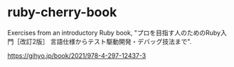 # ruby-cherry-book

Exercises from an introductory Ruby book, "プロを目指す人のためのRuby入門［改訂2版］ 言語仕様からテスト駆動開発・デバッグ技法まで".

https://gihyo.jp/book/2021/978-4-297-12437-3

